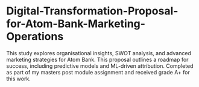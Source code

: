 # Digital-Transformation-Proposal-for-Atom-Bank-Marketing-Operations
This study explores  organisational insights, SWOT analysis, and advanced marketing strategies for Atom Bank. This proposal outlines a roadmap for success, including predictive models and ML-driven attribution. Completed as part of my masters post module assignment and received grade A+ for this work.
